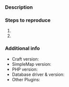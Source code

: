 ### Description



### Steps to reproduce

1.
2.


### Additional info

- Craft version:
- SimpleMap version:
- PHP version:
- Database driver & version:
- Other Plugins:
